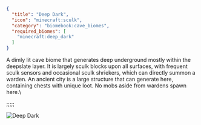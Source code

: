 ```json
{
  "title": "Deep Dark",
  "icon": "minecraft:sculk",
  "category": "biomebook:cave_biomes",
  "required_biomes": [
    "minecraft:deep_dark"
  ]
}
```

A dimly lit cave biome that generates deep underground mostly within the deepslate layer. It is largely sculk blocks upon all surfaces, with frequent sculk sensors and occasional sculk shriekers, which can directly summon a warden. An ancient city is a large structure that can generate here, containing chests with unique loot. No mobs aside from wardens spawn here.\

;;;;;

![Deep Dark](biomebook:textures/gui/biomes/deep_dark.png,fit)